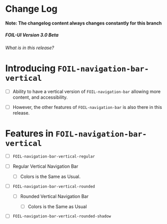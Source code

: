 # Change Log

**Note: The changelog content always changes constantly for this branch**

##### FOIL-UI Version 3.0 Beta

###### What is in this release?

# Introducing `FOIL-navigation-bar-vertical`

- [ ]  Ability to have a vertical version of `FOIL-navigation-bar` allowing more content, and accessibility. 

- [ ]  However, the other features of `FOIL-navigation-bar` is also there in this release. 



# Features in `FOIL-navigation-bar-vertical`

- [ ]  `FOIL-navigation-bar-vertical-regular`
  
  - [ ] Regular Vertical Navigation Bar 
    
    - [ ] Colors is the Same as Usual. 

- [ ] `FOIL-navigation-bar-vertical-rounded`
  
  - [ ] Rounded Vertical Navigation Bar
    
    - [ ] Colors is the Same as Usual

- [ ] `FOIL-navigation-bar-vertical-rounded-shadow`